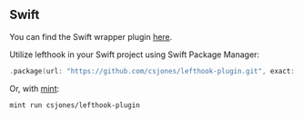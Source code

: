 ## Swift

You can find the Swift wrapper plugin [here](https://github.com/csjones/lefthook-plugin).

Utilize lefthook in your Swift project using Swift Package Manager:

```swift
.package(url: "https://github.com/csjones/lefthook-plugin.git", exact: "1.10.6"),
```

Or, with [mint](https://github.com/yonaskolb/Mint):

```bash
mint run csjones/lefthook-plugin
```
